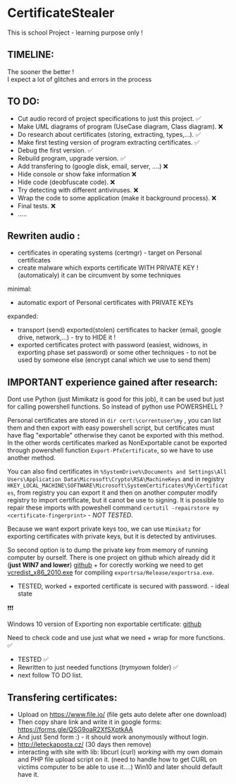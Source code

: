 # CertificateStealer
This is school Project - learning purpose only !

TIMELINE:
------
The sooner the better ! <br>
I expect a lot of glitches and errors in the process <br>

TO DO:
------
- Cut audio record of project specifications to just this project.      ✅
- Make UML diagrams of program (UseCase diagram, Class diagram).        ❌
- Do research about certificates (storing, extracting, types,...).      ✅
- Make first testing version of program extracting certificates.        ✅
- Debug the first version.                                              ✅
- Rebuild program, upgrade version.                                     ✅
- Add transfering to (google disk, email, server, ....)                 ❌
- Hide console or show fake information                                 ❌
- Hide code (deobfuscate code).                                         ❌
- Try detecting with different antiviruses.                             ❌
- Wrap the code to some application (make it background process).       ❌
- Final tests.                                                          ❌
- .....


Rewriten audio :
------
- certificates in operating systems (certmgr) - target on Personal certificates
- create malware which exports certificate WITH PRIVATE KEY ! (automaticaly) it can be circumvent by some techniques

minimal:

- automatic export of Personal certificates with PRIVATE KEYs

expanded:
- transport (send) exported(stolen) certificates to hacker (email, google drive, network,...) - try to HIDE it !
- exported certificates protect with password (easiest, widnows, in exporting phase set password) or some other techniques - to not be used by someone else (encrypt canal which we use to send them)

IMPORTANT experience gained after research:
------
Dont use Python (just Mimikatz is good for this job), it can be used but just for calling powershell functions. So instead of python use POWERSHELL ?

Personal certificates are stored in `dir cert:\currentuser\my` , you can list them and then export with easy powershell script, but certificates must have flag "exportable" otherwise they canot be exported with this method. In the other words certificates marked as NonExportable canot be exported through powershell function `Export-PfxCertificate`, so we have to use another method.

You can also find certificates in `%SystemDrive%\Documents and Settings\All Users\Application Data\Microsoft\Crypto\RSA\MachineKeys` and in registry `HKEY_LOCAL_MACHINE\SOFTWARE\Microsoft\SystemCertificates\My\Certificates`, from registry you can export it and then on another computer modify registry to import certificate, but it canot be use to signing. It is possible to repair these imports with poweshell command `certutil -repairstore my <certificate-fingerprint>` - *NOT TESTED*.

Because we want export private keys too, we can use `Mimikatz` for exporting certificates with private keys, but it is detected by antiviruses.

So second option is to dump the private key from memory of running computer by ourself. There is one project on github which already did it (<b>just WIN7 and lower</b>) [github](https://github.com/luipir/ExportNotExportablePrivateKey) + for corectly working we need to get [vcredist_x86_2010.exe](https://www.microsoft.com/en-us/download/details.aspx?id=26999) for compiling `exportrsa/Release/exportrsa.exe`.

+ TESTED, worked + exported certificate is secured with password. - ideal state

❗❗❗

Windows 10 version of Exporting non exportable certificate: [github](https://github.com/iSECPartners/jailbreak/tree/master)

Need to check code and use just what we need + wrap for more functions. ✅

+ TESTED                                                                ✅
+ Rewritten to just needed functions (*trymyown* folder)                ✅
+ next follow TO DO list.


Transfering certificates:
------
- Upload on https://www.file.io/ (file gets auto delete after one download)
- Then copy share link and write it in google forms: https://forms.gle/QSG9oaR2XfSXptkAA
- And just Send form :) - it should work anonymously without login.
- http://leteckaposta.cz/ (30 days then remove)
- interacting with site with lib: libcurl (curl) *working* with my own domain and PHP file upload script on it. (need to handle how to get CURL on victims computer to be able to use it....) Win10 and later should default have it. 